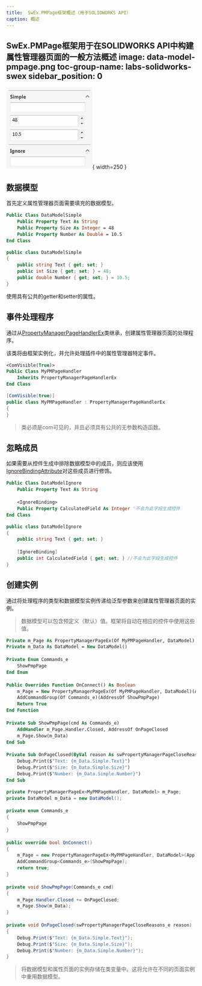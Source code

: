 ```yaml
---
title:  SwEx.PMPage框架概述（用于SOLIDWORKS API）
caption: 概述
---
```

 SwEx.PMPage框架用于在SOLIDWORKS API中构建属性管理器页面的一般方法概述
image: data-model-pmpage.png
toc-group-name: labs-solidworks-swex
sidebar_position: 0
---
![由数据模型驱动的属性管理器页面](data-model-pmpage.png){ width=250 }

## 数据模型

首先定义属性管理器页面需要填充的数据模型。

~~~vb
Public Class DataModelSimple
	Public Property Text As String
	Public Property Size As Integer = 48
	Public Property Number As Double = 10.5
End Class
~~~

~~~cs
public class DataModelSimple
{
    public string Text { get; set; }
    public int Size { get; set; } = 48;
    public double Number { get; set; } = 10.5;
}
~~~

使用具有公共的getter和setter的属性。

## 事件处理程序

通过从[PropertyManagerPageHandlerEx](https://docs.codestack.net/swex/pmpage/html/T_CodeStack_SwEx_PMPage_PropertyManagerPageHandlerEx.htm)类继承，创建属性管理器页面的处理程序。

该类将由框架实例化，并允许处理插件中的属性管理器特定事件。

~~~vb
<ComVisible(True)>
Public Class MyPMPageHandler
    Inherits PropertyManagerPageHandlerEx
End Class
~~~

~~~cs
[ComVisible(true)]
public class MyPMPageHandler : PropertyManagerPageHandlerEx
{
}
~~~

> 类必须是com可见的，并且必须具有公共的无参数构造函数。

## 忽略成员

如果需要从控件生成中排除数据模型中的成员，则应该使用[IgnoreBindingAttribute](https://docs.codestack.net/swex/pmpage/html/T_CodeStack_SwEx_PMPage_Attributes_IgnoreBindingAttribute.htm)对这些成员进行修饰。

~~~vb
Public Class DataModelIgnore
	Public Property Text As String

	<IgnoreBinding>
	Public Property CalculatedField As Integer '不会为此字段生成控件
End Class
~~~

~~~cs
public class DataModelIgnore
{
    public string Text { get; set; }

    [IgnoreBinding]
    public int CalculatedField { get; set; } //不会为此字段生成控件
}
~~~

## 创建实例

通过将处理程序的类型和数据模型实例传递给泛型参数来创建属性管理器页面的实例。

> 数据模型可以包含预定义（默认）值。框架将自动在相应的控件中使用这些值。

~~~vb
Private m_Page As PropertyManagerPageEx(Of MyPMPageHandler, DataModel)
Private m_Data As DataModel = New DataModel()

Private Enum Commands_e
	ShowPmpPage
End Enum

Public Overrides Function OnConnect() As Boolean
	m_Page = New PropertyManagerPageEx(Of MyPMPageHandler, DataModel)(App)
	AddCommandGroup(Of Commands_e)(AddressOf ShowPmpPage)
	Return True
End Function

Private Sub ShowPmpPage(cmd As Commands_e)
	AddHandler m_Page.Handler.Closed, AddressOf OnPageClosed
	m_Page.Show(m_Data)
End Sub

Private Sub OnPageClosed(ByVal reason As swPropertyManagerPageCloseReasons_e)
	Debug.Print($"Text: {m_Data.Simple.Text}")
	Debug.Print($"Size: {m_Data.Simple.Size}")
	Debug.Print($"Number: {m_Data.Simple.Number}")
End Sub
~~~

~~~cs
private PropertyManagerPageEx<MyPMPageHandler, DataModel> m_Page;
private DataModel m_Data = new DataModel();

private enum Commands_e
{
    ShowPmpPage
}

public override bool OnConnect()
{
    m_Page = new PropertyManagerPageEx<MyPMPageHandler, DataModel>(App);
    AddCommandGroup<Commands_e>(ShowPmpPage);
    return true;
}

private void ShowPmpPage(Commands_e cmd)
{
    m_Page.Handler.Closed += OnPageClosed;
    m_Page.Show(m_Data);
}

private void OnPageClosed(swPropertyManagerPageCloseReasons_e reason)
{
    Debug.Print($"Text: {m_Data.Simple.Text}");
    Debug.Print($"Size: {m_Data.Simple.Size}");
    Debug.Print($"Number: {m_Data.Simple.Number}");
}
~~~

> 将数据模型和属性页面的实例存储在类变量中。这将允许在不同的页面实例中重用数据模型。